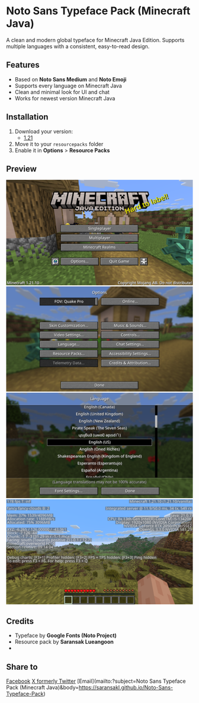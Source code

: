 # Noto Sans Typeface Pack (Minecraft Java)

A clean and modern global typeface for Minecraft Java Edition.
Supports multiple languages with a consistent, easy-to-read design.

## Features
- Based on **Noto Sans Medium** and **Noto Emoji**
- Supports every language on Minecraft Java
- Clean and minimal look for UI and chat
- Works for newest version Minecraft Java

## Installation
1. Download your version:
   - [1.21](NotoSansTypefacePack_1.21.zip)
2. Move it to your `resourcepacks` folder
3. Enable it in **Options** > **Resource Packs**

## Preview
![](engPreview.png)
![](optionPreview.png)
![](langPreview.png)
![](ingameF3Preview.png)

## Credits
- Typeface by **Google Fonts (Noto Project)**
- Resource pack by **Saransak Lueangoon**
- 
## Share to
[Facebook](https://www.facebook.com/sharer/sharer.php?u=https://saransakl.github.io/Noto-Sans-Typeface-Pack/)
[X formerly Twitter](https://twitter.com/intent/tweet?url=https://saransakl.github.io/Noto-Sans-Typeface-Pack/)
[Email](mailto:?subject=Noto Sans Typeface Pack (Minecraft Java)&body=https://saransakl.github.io/Noto-Sans-Typeface-Pack)
